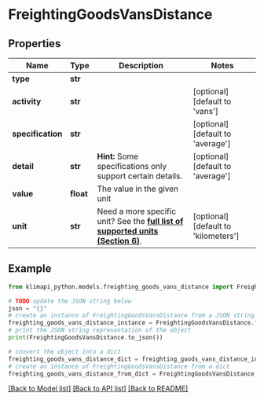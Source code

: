 # FreightingGoodsVansDistance


## Properties

Name | Type | Description | Notes
------------ | ------------- | ------------- | -------------
**type** | **str** |  | 
**activity** | **str** |  | [optional] [default to 'vans']
**specification** | **str** |  | [optional] [default to 'average']
**detail** | **str** |  **Hint:** Some specifications only support certain details. | [optional] [default to 'average']
**value** | **float** | The value in the given unit | 
**unit** | **str** | Need a more specific unit? See the **[full list of supported units (Section 6)](https://convert.js.org/types/_unitsbymeasureraw)**. | [optional] [default to 'kilometers']

## Example

```python
from klimapi_python.models.freighting_goods_vans_distance import FreightingGoodsVansDistance

# TODO update the JSON string below
json = "{}"
# create an instance of FreightingGoodsVansDistance from a JSON string
freighting_goods_vans_distance_instance = FreightingGoodsVansDistance.from_json(json)
# print the JSON string representation of the object
print(FreightingGoodsVansDistance.to_json())

# convert the object into a dict
freighting_goods_vans_distance_dict = freighting_goods_vans_distance_instance.to_dict()
# create an instance of FreightingGoodsVansDistance from a dict
freighting_goods_vans_distance_from_dict = FreightingGoodsVansDistance.from_dict(freighting_goods_vans_distance_dict)
```
[[Back to Model list]](../README.md#documentation-for-models) [[Back to API list]](../README.md#documentation-for-api-endpoints) [[Back to README]](../README.md)


